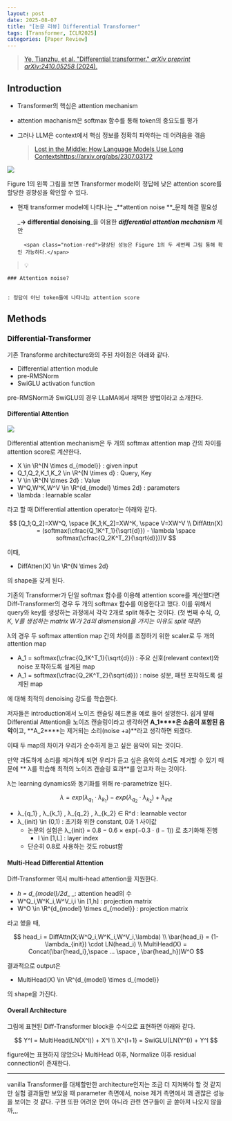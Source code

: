 ```yaml
---
layout: post
date: 2025-08-07
title: "[논문 리뷰] Differential Transformer"
tags: [Transformer, ICLR2025]
categories: [Paper Review]
---
```


> [Ye, Tianzhu, et al. "Differential transformer." ](https://arxiv.org/abs/2410.05258)[_arXiv preprint arXiv:2410.05258_](https://arxiv.org/abs/2410.05258)[ (2024).](https://arxiv.org/abs/2410.05258)



## Introduction

- Transformer의 핵심은 attention mechanism
- attention machanism은 softmax 함수를 통해 token의 중요도를 평가
- 그러나 LLM은 context에서 핵심 정보를 정확히 파악하는 데 어려움을 겪음

	> [Lost in the Middle: How Language Models Use Long Contextshttps://arxiv.org/abs/2307.03172](https://arxiv.org/abs/2307.03172)


![](https://prod-files-secure.s3.us-west-2.amazonaws.com/542b861c-36a8-4051-84e5-8804b6728dba/9083ea56-691a-4752-ae26-47f403431ac8/image.png?X-Amz-Algorithm=AWS4-HMAC-SHA256&X-Amz-Content-Sha256=UNSIGNED-PAYLOAD&X-Amz-Credential=ASIAZI2LB466WQCD3CAP%2F20250808%2Fus-west-2%2Fs3%2Faws4_request&X-Amz-Date=20250808T085157Z&X-Amz-Expires=3600&X-Amz-Security-Token=IQoJb3JpZ2luX2VjEGgaCXVzLXdlc3QtMiJIMEYCIQDXrDlW6Ik4JuCaHVdTEoaUaJ%2BMeyBVzXdgw1gvrPk6oAIhAIRt2ssUjPtFAIG1CK5mSfMk%2BHw7Btvu8bEKyzXrT35sKogECKH%2F%2F%2F%2F%2F%2F%2F%2F%2F%2FwEQABoMNjM3NDIzMTgzODA1Igx6fsYPPdHNsqBNzGMq3APCnPs%2FPFJsHuLDr8UDlZL6tk2UFroTa25TlFKvAp9tJtf%2FZp%2FQnmQ5ufE60aW6mxQOCVyBNG%2F2spX44moQ0Ff8MLUe1O7YX2eEsSDjiML4B4y2xpceIYY6W8e5T9nSYAESiWQhJJTZ99iX%2BY7t9wTcI0LradpBlLBvETMRTV96YtVAl7KP9JAQlAJQiCNmDLubnFngmYcWjZUPK3etoFfUq1w4QvMQsPo4W181vlVddqlEmsHdw0ZKXvyx0wub1craut6n36VM9DS5weh1ZOqVfKezpG6P81gIvevIer0hM9GChAo8VR8Kso7SAjJk%2F8NrAV2SuSDsMerMrwXMP9bvTb5kaI6h%2FfRrk0V%2Bj%2FDN0R7ktaMS6pEVqBFeQ4RPMjUJiOlLxH8%2FdyWw56xW3UdZuWPzg0HEL7KOtMs1CBYqZf30LmUOad4EQ5m0kuWJD9ngna3t0pvOv6PK1Yrwoq86EtR67kcDQGVoWWhoJruEklDf32E66MfDaL20A01k9%2FIzkwGDEwVfmA%2F29AFqFQYYo3TuFCmI2aljeOHBxJicgpwxW%2FP4N5VXN2aSElN1363JP3sHargT0oliS8D2FYiHUadf9mUgxyvuPZuVIwkpzN9OV47aEPr%2B6a%2FofjD60dbEBjqkAdPUpGahFMsJ1j0mAPgyZMf9eu9jxXnbVNhx7JUuEqlo3yzKLu4VYbzdUr0ZCoVhnVnCyBUuZ3Pht%2BIFiPfuFzZJbd6WtW5PEH%2F%2FDzhAY8vwyX6MV1%2B5E1CiWSNT9mOBDiPQ41H0n4m3K5xBKb%2Fv8QUnoIY%2FMhmI6Rx02Pm0pPhpFY2hPVCmC175QgQzrIcdc%2FboCNuczXsGh4nC28WyCDOyj%2FyI&X-Amz-Signature=23e6b4aa73a694f12e9d4881ec1eb580f0c026491055f1343446ed9394618e26&X-Amz-SignedHeaders=host&x-amz-checksum-mode=ENABLED&x-id=GetObject)


Figure 1의 왼쪽 그림을 보면 Transformer model이 정답에 낮은 attention score를 할당한 경향성을 확인할 수 있다.

- 현재 transformer model에 나타나는 _**attention noise **_문제 해결 필요성

	_**→ differential denoising**_을 이용한 _**differential attention mechanism**_ 제안


		<span class="notion-red">향상된 성능은 Figure 1의 두 세번째 그림 통해 확인 가능하다.</span>


> 💡 


	### Attention noise?


	: 정답이 아닌 token들에 나타나는 attention score



## Methods



### Differential-Transformer


기존 Transforme architecture와의 주된 차이점은 아래와 같다.

- Differential attention module
- pre-RMSNorm
- SwiGLU activation function

pre-RMSNorm과 SwiGLU의 경우 LLaMA에서 채택한 방법이라고 소개한다.



#### Differential Attention


![](https://prod-files-secure.s3.us-west-2.amazonaws.com/542b861c-36a8-4051-84e5-8804b6728dba/116d70b2-1963-4810-9167-f4c7d8a06e8f/image.png?X-Amz-Algorithm=AWS4-HMAC-SHA256&X-Amz-Content-Sha256=UNSIGNED-PAYLOAD&X-Amz-Credential=ASIAZI2LB466WQCD3CAP%2F20250808%2Fus-west-2%2Fs3%2Faws4_request&X-Amz-Date=20250808T085157Z&X-Amz-Expires=3600&X-Amz-Security-Token=IQoJb3JpZ2luX2VjEGgaCXVzLXdlc3QtMiJIMEYCIQDXrDlW6Ik4JuCaHVdTEoaUaJ%2BMeyBVzXdgw1gvrPk6oAIhAIRt2ssUjPtFAIG1CK5mSfMk%2BHw7Btvu8bEKyzXrT35sKogECKH%2F%2F%2F%2F%2F%2F%2F%2F%2F%2FwEQABoMNjM3NDIzMTgzODA1Igx6fsYPPdHNsqBNzGMq3APCnPs%2FPFJsHuLDr8UDlZL6tk2UFroTa25TlFKvAp9tJtf%2FZp%2FQnmQ5ufE60aW6mxQOCVyBNG%2F2spX44moQ0Ff8MLUe1O7YX2eEsSDjiML4B4y2xpceIYY6W8e5T9nSYAESiWQhJJTZ99iX%2BY7t9wTcI0LradpBlLBvETMRTV96YtVAl7KP9JAQlAJQiCNmDLubnFngmYcWjZUPK3etoFfUq1w4QvMQsPo4W181vlVddqlEmsHdw0ZKXvyx0wub1craut6n36VM9DS5weh1ZOqVfKezpG6P81gIvevIer0hM9GChAo8VR8Kso7SAjJk%2F8NrAV2SuSDsMerMrwXMP9bvTb5kaI6h%2FfRrk0V%2Bj%2FDN0R7ktaMS6pEVqBFeQ4RPMjUJiOlLxH8%2FdyWw56xW3UdZuWPzg0HEL7KOtMs1CBYqZf30LmUOad4EQ5m0kuWJD9ngna3t0pvOv6PK1Yrwoq86EtR67kcDQGVoWWhoJruEklDf32E66MfDaL20A01k9%2FIzkwGDEwVfmA%2F29AFqFQYYo3TuFCmI2aljeOHBxJicgpwxW%2FP4N5VXN2aSElN1363JP3sHargT0oliS8D2FYiHUadf9mUgxyvuPZuVIwkpzN9OV47aEPr%2B6a%2FofjD60dbEBjqkAdPUpGahFMsJ1j0mAPgyZMf9eu9jxXnbVNhx7JUuEqlo3yzKLu4VYbzdUr0ZCoVhnVnCyBUuZ3Pht%2BIFiPfuFzZJbd6WtW5PEH%2F%2FDzhAY8vwyX6MV1%2B5E1CiWSNT9mOBDiPQ41H0n4m3K5xBKb%2Fv8QUnoIY%2FMhmI6Rx02Pm0pPhpFY2hPVCmC175QgQzrIcdc%2FboCNuczXsGh4nC28WyCDOyj%2FyI&X-Amz-Signature=c058a199871858d5edef8c26fbec803b8b6f900d183c32d03b7a714c3b48a96b&X-Amz-SignedHeaders=host&x-amz-checksum-mode=ENABLED&x-id=GetObject)


Differential attention mechanism은 두 개의 softmax attention map 간의 차이를 attention score로 계산한다.

- X \in \R^{N \times d\_{model}} : given input
- Q\_1,Q\_2,K\_1,K\_2 \in \R^{N \times d} : Query, Key
- V \in \R^{N \times 2d} : Value
- W^Q,W^K,W^V \in \R^{d\_{model} \times 2d} : parameters
- \lambda : learnable scalar

라고 할 때 Differential attention operator는 아래와 같다.


$$
[Q_1;Q_2]=XW^Q, \space [K_1;K_2]=XW^K, \space V=XW^V \\
DiffAttn(X) = (softmax(\cfrac{Q_1K^T_1}{\sqrt{d}}) - \lambda \space softmax(\cfrac{Q_2K^T_2}{\sqrt{d}}))V
$$


이때,

- DiffAtten(X) \in \R^{N \times 2d}

의 shape을 갖게 된다.


기존의 Transformer가 단일 softmax 함수를 이용해 attention score를 계산했다면 Diff-Transformer의 경우 두 개의 softmax 함수를 이용한다고 했다. 이를 위해서 query와 key를 생성하는 과정에서 각각 2개로 split 해주는 것이다. <span class="notion-red">(첫 번째 수식, </span><span class="notion-red">_Q, K, V를 생성하는 matrix W가 2d의 dismension을 가지는 이유도 split 때문_</span><span class="notion-red">)</span>


 λ의 경우 두 softmax attention map 간의 차이를 조정하기 위한 scaler로 두 개의 attention map

- A\_1 = softmax(\cfrac{Q\_1K^T\_1}{\sqrt{d}}) : 주요 신호(relevant context)와 noise 포착하도록 설계된 map
- A\_1 = softmax(\cfrac{Q\_2K^T\_2}{\sqrt{d}}) : noise 성분, 패턴 포착하도록 설계된 map 

에 대해 최적의 denoising 강도를 학습한다.


저자들은 introduction에서 노이즈 캔슬링 헤드폰을 예로 들어 설명한다. 쉽게 말해 Differential Attention을 노이즈 캔슬링이라고 생각하면 **A\_1****은 소음이 포함된 음악**이고, **A\_2****는 제거되는 소리(noise +a)**라고 생각하면 되겠다. 


이때 두 map의 차이가 우리가 순수하게 듣고 싶은 음악이 되는 것이다. 


만약 과도하게 소리를 제거하게 되면 우리가 듣고 싶은 음악의 소리도 제거할 수 있기 때문에 ** λ를 학습해 최적의 노이즈 캔슬링 효과**를 얻고자 하는 것이다.


λ는 learning dynamics와 동기화를 위해 re-parametrize 된다.


$$
\lambda = exp(\lambda_{q_1} \cdot \lambda_{k_1}) - exp(\lambda_{q_2} \cdot \lambda_{k_2}) + \lambda_{init}
$$

- λ\_{q\_1} , λ\_{k\_1} , λ\_{q\_2} , λ\_{k\_2} ∈ R^d : learnable vector
- λ\_{init} \in (0,1) : 초기화 위한 constant, 0과 1 사이값
	- 논문의 실험은 λ\_{init} = 0.8 − 0.6 × exp(−0.3 · (l − 1)) 로 초기화해 진행
		- l \in [1,L] : layer index
	- 단순히 0.8로 사용하는 것도 robust함


#### **Multi-Head Differential Attention**


Diff-Transformer 역시 multi-head attention을 지원한다.

- _h = d\_{model}/2d__ _: attention head의 수
- W^Q\_i,W^K\_i,W^V\_i,i \in [1,h] : projection matrix
- W^O \in \R^{d\_{model} \times d\_{model}} : projection matrix

라고 했을 때,


$$
head_i = DiffAttn(X;W^Q_i,W^K_i,W^V_i,\lambda) \\
\bar{head_i} = (1-\lambda_{init}) \cdot LN(head_i) \\
MultiHead(X) = Concat(\bar{head_i},\space ... \space , \bar{head_h})W^O
$$


결과적으로 output은

- MultiHead(X) \in \R^{d\_{model} \times d\_{model}}

의 shape을 가진다.



#### Overall Architecture


그림에 표현된 Diff-Transformer block을 수식으로 표현하면 아래와 같다.


$$
Y^l = MultiHead(LN(X^l)) + X^l \\
X^{l+1} = SwiGLU(LN(Y^l)) + Y^l
$$


figure에는 표현하지 않았으나 MultiHead 이후, Normalize 이후 residual connection이 존재한다.


---


vanilla Transformer를 대체할만한 architecture인지는 조금 더 지켜봐야 할 것 같지만 실험 결과들만 보았을 때 parameter 측면에서, noise 제거 측면에서 꽤 괜찮은 성능을 보이는 것 같다. 구현 또한 어려운 편이 아니라 관련 연구들이 곧 쏟아져 나오지 않을까,,,

